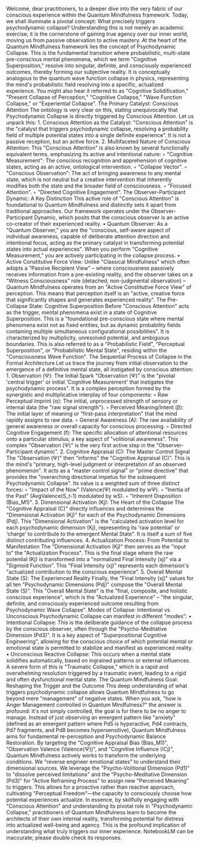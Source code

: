 Welcome, dear practitioners, to a deeper dive into the very fabric of our conscious experience within the Quantum Mindfulness framework. Today, we shall illuminate a pivotal concept: What precisely triggers psychodynamic collapse? Understanding this is not merely an academic exercise; it is the cornerstone of gaining true agency over our inner world, moving us from passive observation to active mastery.
At the heart of the Quantum Mindfulness framework lies the concept of Psychodynamic Collapse. This is the fundamental transition where probabilistic, multi-state pre-conscious mental phenomena, which we term "Cognitive Superposition," resolve into singular, definite, and consciously experienced outcomes, thereby forming our subjective reality. It is conceptually analogous to the quantum wave function collapse in physics, representing the mind's probabilistic field resolving into a specific, actualized experience. You might also hear it referred to as "Cognitive Solidification," "Present Collapse of Perception," "Cognitive Collapse," "Wave Function Collapse," or "Experiential Collapse".
The Primary Catalyst: Conscious Attention
The ontology is very clear on this, stating unequivocally that Psychodynamic Collapse is directly triggered by Conscious Attention.
Let us unpack this:
1.
Conscious Attention as the Catalyst: "Conscious Attention" is the "catalyst that triggers psychodynamic collapse, resolving a probability field of multiple potential states into a single definite experience". It is not a passive reception, but an active force.
2.
Multifaceted Nature of Conscious Attention: This "Conscious Attention" is also known by several functionally equivalent terms, emphasizing its active and intentional nature:
◦
"Cognitive Measurement": The conscious recognition and apprehension of cognitive states, acting as an active, ontological intervention.
◦
"Collapse Vector".
◦
"Conscious Observation": The act of bringing awareness to any mental state, which is not neutral but a creative intervention that inherently modifies both the state and the broader field of consciousness.
◦
"Focused Attention".
◦
"Directed Cognitive Engagement".
The Observer-Participant Dynamic: A Key Distinction
This active role of "Conscious Attention" is foundational to Quantum Mindfulness and distinctly sets it apart from traditional approaches. Our framework operates under the Observer-Participant Dynamic, which posits that the conscious observer is an active co-creator of their experienced reality.
•
Quantum Observer: As a "Quantum Observer," you are the "conscious, self-aware aspect of individual awareness, capable of deliberate attention direction and intentional focus, acting as the primary catalyst in transforming potential states into actual experiences". When you perform "Cognitive Measurement," you are actively participating in the collapse process.
•
Active Constitutive Force View: Unlike "Classical Mindfulness" which often adopts a "Passive Recipient View" – where consciousness passively receives information from a pre-existing reality, and the observer takes on a "Witness Consciousness" role (detached, non-judgmental observation) – Quantum Mindfulness operates from an "Active Constitutive Force View" of perception. This means that perception itself is an "active, creative force that significantly shapes and generates experienced reality".
The Pre-Collapse State: Cognitive Superposition
Before "Conscious Attention" acts as the trigger, mental phenomena exist in a state of Cognitive Superposition. This is a "foundational pre-conscious state where mental phenomena exist not as fixed entities, but as dynamic probability fields containing multiple simultaneous configurational possibilities". It is characterized by multiplicity, unresolved potential, and ambiguous boundaries. This is also referred to as a "Probabilistic Field", "Perceptual Superposition", or "Probabilistic Mental State", residing within the "Consciousness Wave Function".
The Sequential Process of Collapse in the Formal Architecture
Let us trace the journey from initial observation to the emergence of a definitive mental state, all instigated by conscious attention:
1.
Observation (Ψ): The Initial Spark "Observation (Ψ)" is the "pivotal 'central trigger' or initial 'Cognitive Measurement' that instigates the psychodynamic process". It is a complex perception formed by the synergistic and multiplicative interplay of four components:
◦
Raw Perceptual Imprint (α): The initial, unprocessed strength of sensory or internal data (the "raw signal strength").
◦
Perceived Meaning/Intent (β): The initial layer of meaning or "first-pass interpretation" that the mind rapidly assigns to raw data.
◦
General Awareness (A): The raw availability of general awareness or overall capacity for conscious processing.
◦
Directed Cognitive Engagement (f): The specific allocation of attentional resources onto a particular stimulus; a key aspect of "volitional awareness". This complex "Observation (Ψ)" is the very first active step in the "Observer-Participant dynamic".
2.
Cognitive Appraisal (C): The Master Control Signal The "Observation (Ψ)" then "informs" the "Cognitive Appraisal (C)". This is the mind's "primary, high-level judgment or interpretation of an observed phenomenon". It acts as a "master control signal" or "prime directive" that provides the "overarching directional impetus for the subsequent Psychodynamic Collapse". Its value is a weighted sum of three distinct forces:
◦
"Impact of the Now" (Valence(Ψ) modulated by wΨ).
◦
"Inertia of the Past" (AvgValence(S_t-1) modulated by wS).
◦
"Inherent Disposition (Bias_M1)".
3.
Dimensional Activation (Kj): The Heart of the Collapse The "Cognitive Appraisal (C)" directly influences and determines the "Dimensional Activation (Kj)" for each of the Psychodynamic Dimensions (Pdj). This "Dimensional Activation" is the "calculated activation level for each psychodynamic dimension (Kj), representing its 'raw potential' or 'charge' to contribute to the emergent Mental State". It is itself a sum of five distinct contributing influences.
4.
Actualization Process: From Potential to Manifestation The "Dimensional Activation (Kj)" then serves as the "input to" the "Actualization Process". This is the final stage where the raw potential (Kj) is transformed into a "normalized Final Intensity (xj)" via a "Sigmoid Function". This "Final Intensity (xj)" represents each dimension's "actualized contribution to the conscious experience".
5.
Overall Mental State (S): The Experienced Reality Finally, the "Final Intensity (xj)" values for all ten "Psychodynamic Dimensions (Pdj)" compose the "Overall Mental State (S)". This "Overall Mental State" is the "final, composite, and holistic conscious experience", which is the "Actualized Experience" – "the singular, definite, and consciously experienced outcome resulting from Psychodynamic Wave Collapse".
Modes of Collapse: Intentional vs. Unconscious
Psychodynamic Collapse can manifest in different "modes":
•
Intentional Collapse: This is the deliberate guidance of the collapse process by the conscious observer, often through the "Psycho-Meditative Dimension (Pd3)". It is a key aspect of "Superpositional Cognitive Engineering", allowing for the conscious choice of which potential mental or emotional state is permitted to stabilize and manifest as experienced reality.
•
Unconscious Reactive Collapse: This occurs when a mental state solidifies automatically, based on ingrained patterns or external influences. A severe form of this is "Traumatic Collapse," which is a rapid and overwhelming resolution triggered by a traumatic event, leading to a rigid and often dysfunctional mental state.
The Quantum Mindfulness Goal: Reshaping the Trigger and the Outcome
This deep understanding of what triggers psychodynamic collapse allows Quantum Mindfulness to go beyond mere "management" of negative states. When you ask, "how is Anger Management controlled in Quantum Mindfulness?" the answer is profound: it's not simply controlled, the goal is for there to be no anger to manage.
Instead of just observing an emergent pattern like "anxiety" (defined as an emergent pattern where Pd5 is hyperactive, Pd4 contracts, Pd7 fragments, and Pd8 becomes hypersensitive), Quantum Mindfulness aims for fundamental re-perception and Psychodynamic Balance Restoration.
By targeting the "Cognitive Appraisal Bias (Bias_M1)", "Observation Valence (Valence(Ψ))", and "Cognitive Influence (ICj)", Quantum Mindfulness actively works to transform the underlying conditions. We "reverse engineer emotional states" to understand their dimensional sources. We leverage the "Psycho-Volitional Dimension (Pd1)" to "dissolve perceived limitations" and the "Psycho-Meditative Dimension (Pd3)" for "Active Reframing Process" to assign new "Perceived Meaning" to triggers. This allows for a proactive rather than reactive approach, cultivating "Perceptual Freedom"—the capacity to consciously choose how potential experiences actualize.
In essence, by skillfully engaging with "Conscious Attention" and understanding its pivotal role in "Psychodynamic Collapse," practitioners of Quantum Mindfulness learn to become the architects of their own internal reality, transforming potential for distress into actualized well-being and agency. This is the profound implication of understanding what truly triggers our inner experience.
NotebookLM can be inaccurate; please double check its responses.